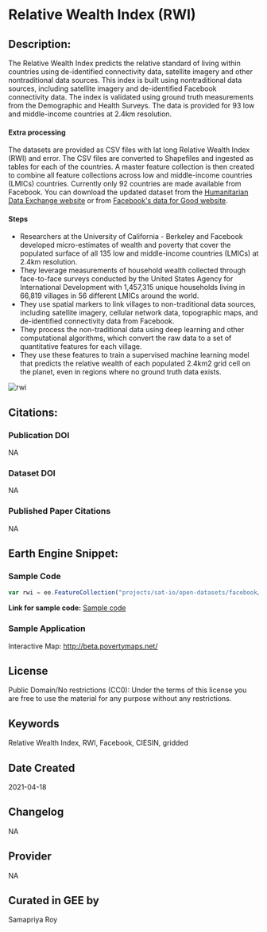 
# Relative Wealth Index (RWI)

## Description:

The Relative Wealth Index predicts the relative standard of living within countries using de-identified connectivity data, satellite imagery and other nontraditional data sources. This index is built using nontraditional data sources, including satellite imagery and de-identified Facebook connectivity data. The index is validated using ground truth measurements from the Demographic and Health Surveys. The data is provided for 93 low and middle-income countries at 2.4km resolution.

#### Extra processing
The datasets are provided as CSV files with lat long Relative Wealth Index (RWI) and error. The CSV files are converted to Shapefiles and ingested as tables for each of the countries. A master feature collection is then created to combine all feature collections across low and middle-income countries (LMICs) countries. Currently only 92 countries are made available from Facebook. You can download the updated dataset from the [Humanitarian Data Exchange website](https://data.humdata.org/dataset/relative-wealth-index) or from [Facebook's data for Good website](https://dataforgood.fb.com/tools/relative-wealth-index/).

#### Steps

- Researchers at the University of California - Berkeley and Facebook developed micro-estimates of wealth and poverty that cover the populated surface of all 135 low and middle-income countries (LMICs) at 2.4km resolution.
- They leverage measurements of household wealth collected through face-to-face surveys conducted by the United States Agency for International Development  with 1,457,315 unique households living in 66,819 villages in 56 different LMICs around the world.
- They use spatial markers to link villages to non-traditional data sources, including satellite imagery, cellular network data, topographic maps, and de-identified connectivity data from Facebook.
- They process the non-traditional data using deep learning and other computational algorithms, which convert the raw data to a set of quantitative features for each village.
- They use these features to train a supervised machine learning model that predicts the relative wealth of each populated 2.4km2 grid cell on the planet, even in regions where no ground truth data exists.

![rwi](https://user-images.githubusercontent.com/6677629/115134793-efceec80-9fd8-11eb-8a6d-286528d985a1.gif)

## Citations:

### Publication DOI

NA

### Dataset DOI

NA

### Published Paper Citations

NA

## Earth Engine Snippet:

### Sample Code

```js
var rwi = ee.FeatureCollection("projects/sat-io/open-datasets/facebook/relative_wealth_index");
```

**Link for sample code:** [Sample code](https://code.earthengine.google.com/?scriptPath=users/sat-io/awesome-gee-catalog-examples:population-socioeconomics/RELATIVE-WEALTH-INDEX(RWI))

### Sample Application

Interactive Map: http://beta.povertymaps.net/

## License

Public Domain/No restrictions (CC0): Under the terms of this license you are free to use the material for any purpose without any restrictions.

## Keywords

Relative Wealth Index, RWI, Facebook, CIESIN, gridded

## Date Created

2021-04-18

## Changelog

NA

## Provider

NA

## Curated in GEE by
Samapriya Roy